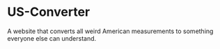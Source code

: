 # US-Converter
A website that converts all weird American measurements to something everyone else can understand.
